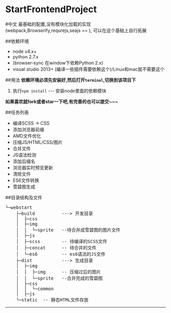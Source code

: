 # StartFrontendProject

#中文
最基础的配置,没有模块化加载的实现(webpack,Browserify,requrejs,seajs == ),
可以在这个基础上自行拓展

##依赖环境
- node v4.x+
- python 2.7.x 
 - (browser-sync 在window下依赖Python 2.x)
- visual studio 2013+ (编译一些插件需要依赖这个)/Linux和mac就不需要这个

##用法
**依赖环境必须先安装好,然后打开`terminal`,切换到该项目下**

1. 执行`npm install` --- 安装node里面的依赖模块

**如果喜欢就fork或者star一下吧,有完善的也可以提交~~~**

##任务列表
- 编译SCSS -> CSS
- 添加浏览器前缀
- AMD文件优化
- 压缩JS/HTML/CSS/图片
- 合并文件
- JS语法检测
- 添加后缀名
- 浏览器实时预览更新
- 清除文件
- ES6文件转换
- 雪碧图生成



##目录结构及文件
<pre>
└─webstart
    ├─build          ---> 开发目录
    │  ├─css
    │  ├─img
    │  │  └─sprite   --待合并成雪碧图的图片文件
    │  ├─js
    │  ├─scss        -- 待编译的SCSS文件
    │  ├─concat      -- 待合并的文件
    │  └─es6         -- es6语法的JS文件
    ├─dist           ---> 生成目录
    │  ├─img
    │  │  ├─img      -- 压缩过后的图片
    │  │  └─sprite   --合并完成的雪碧图
    │  ├─css
    │  │  └─common
    │  ├─js
    └─static  -- 静态HTML文件存放
</pre>


------------

